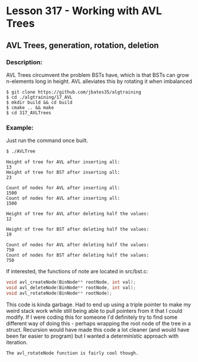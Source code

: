 # Lesson 317 - Working with AVL Trees
## AVL Trees, generation, rotation, deletion
### Description:
AVL Trees circumvent the problem BSTs have, which is that BSTs can grow n-elements long in height. AVL alleviates this by rotating it when imbalanced
```shell
$ git clone https://github.com/jbates35/algtraining
$ cd ./algtraining/17_AVL
$ mkdir build && cd build
$ cmake .. && make
$ cd 317_AVLTrees
```
### Example:
Just run the command once built.
```bash
$ ./AVLTree
```
```
Height of tree for AVL after inserting all:
13
Height of tree for BST after inserting all:
23

Count of nodes for AVL after inserting all:
1500
Count of nodes for AVL after inserting all:
1500

Height of tree for AVL after deleting half the values:
12

Height of tree for BST after deleting half the values:
19

Count of nodes for AVL after deleting half the values:
750
Count of nodes for BST after deleting half the values:
750
```
If interested, the functions of note are located in src/bst.c:
```c
void avl_createNode(BinNode** rootNode, int val);
void avl_deleteNode(BinNode** rootNode, int val);
void avl_rotateNode(BinNode** rootNode);
```
This code is kinda garbage. Had to end up using a triple pointer to make my weird stack work while still being able to pull pointers from it that I could modify. If I were coding this for someone I'd definitely try to find some different way of doing this - perhaps wrapping the root node of the tree in a struct. Recursion would have made this code a lot cleaner (and would have been far easier to program) but I wanted a deterministic approach with iteration. 

    The avl_rotateNode function is fairly cool though.